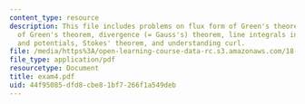 ```yaml
---
content_type: resource
description: This file includes problems on flux form of Green's theorem, flux form
  of Green's theorem, divergence (= Gauss's) theorem, line integrals in space, exactness,
  and potentials, Stokes' theorem, and understanding curl.
file: /media/https%3A/open-learning-course-data-rc.s3.amazonaws.com/18-02-multivariable-calculus-spring-2006/44f95085dfd8cbe81bf7266f1a549deb_exam4.pdf
file_type: application/pdf
resourcetype: Document
title: exam4.pdf
uid: 44f95085-dfd8-cbe8-1bf7-266f1a549deb
---
```

